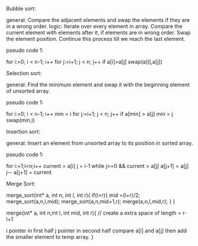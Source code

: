 Bubble sort:

general: Compare the adjacent elements and swap the elements if they are in a wrong order.
logic: Iterate over every element in array. Compare the current element with elements after it, if elements are in wrong order. Swap the element position. Continue this process till we reach the last element.

pseudo code 1:

for i:=0; i < n-1; i++
  for j:=i+1; j < n; j++
    if a[i]>a[j]
       swap(a[i],a[j]) 



Selection sort:

general: Find the minimum element and swap it with the beginning element of unsorted array.

pseudo code 1:

for i:=0; i < n-1; i++
  min = i
  for j:=i+1; j < n; j++
      if a[min] > a[j]
         min = j 
  swap(min,i)       



Insertion sort:

general: Insert an element from unsorted array to its position in sorted array.

pseudo code 1:

for i:=1;i<n;i++
   current = a[i]
   j = i-1
   while j>=0 && current > a[j]
     a[j+1] = a[j]
     j--
   a[j+1] = current


Merge Sort:


merge_sort(int* a, int n, int l, int r){
   if(l<r){
      mid =(l+r)/2;
      merge_sort(a,n,l,mid);
      merge_sort(a,n,mid+1,r);
      merge(a,n,l,mid,r);
   }
}

merge(int* a, int n,int l, int mid, int r){
   // create a extra space of length = r-l+1

   i pointer in first half 
   j pointer in second half
   compare a[i] and a[j] then add the smaller element to temp array.
}
